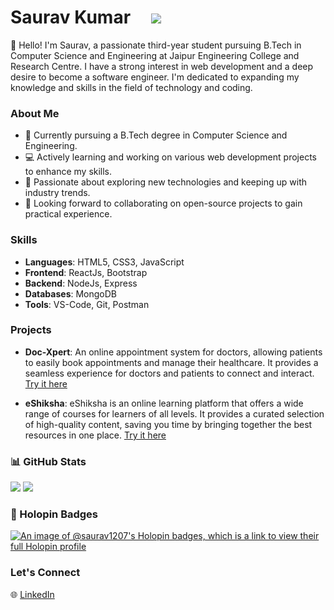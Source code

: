 # Saurav Kumar &nbsp;&nbsp;&nbsp;&nbsp;![](https://komarev.com/ghpvc/?username=saurav1207)

👋 Hello! I'm Saurav, a passionate third-year student pursuing B.Tech in Computer Science and Engineering at Jaipur Engineering College and Research Centre. I have a strong interest in web development and a deep desire to become a software engineer. I'm dedicated to expanding my knowledge and skills in the field of technology and coding.

### About Me

- 🌱 Currently pursuing a B.Tech degree in Computer Science and Engineering.
- 💻 Actively learning and working on various web development projects to enhance my skills.
- 🔭 Passionate about exploring new technologies and keeping up with industry trends.
- 👯 Looking forward to collaborating on open-source projects to gain practical experience.

### Skills

- **Languages**: HTML5, CSS3, JavaScript
- **Frontend**: ReactJs, Bootstrap
- **Backend**: NodeJs, Express
- **Databases**: MongoDB
- **Tools**: VS-Code, Git, Postman

### Projects

- **Doc-Xpert**: An online appointment system for doctors, allowing patients to easily book appointments and manage their healthcare. It provides a seamless experience for doctors and patients to connect and interact. <br>
[Try it here](https://doctor-patient-appointment-app.onrender.com)

- **eShiksha**: eShiksha is an online learning platform that offers a wide range of courses for learners of all levels. It provides a curated selection of high-quality content, saving you time by bringing together the best resources in one place. [Try it here](https://saurav1207-eshiksha.netlify.app)


### 📊 GitHub Stats
![](https://github-readme-stats.vercel.app/api?username=saurav1207&theme=radical&hide_border=false&include_all_commits=false&count_private=false)
![](https://github-readme-streak-stats.herokuapp.com/?user=saurav1207&theme=radical&hide_border=false)<br/>

### 💖 Holopin Badges
[![An image of @saurav1207's Holopin badges, which is a link to view their full Holopin profile](https://holopin.me/saurav1207)](https://holopin.io/@saurav1207)


### Let's Connect

🌐 [LinkedIn](https://www.linkedin.com/in/saurav1207)
